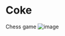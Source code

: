 # Coke
Chess game
![image](https://github.com/cubeiceman/Coke/assets/88341723/ab0354ed-13d8-44de-a6fa-50a00b998c5e)

